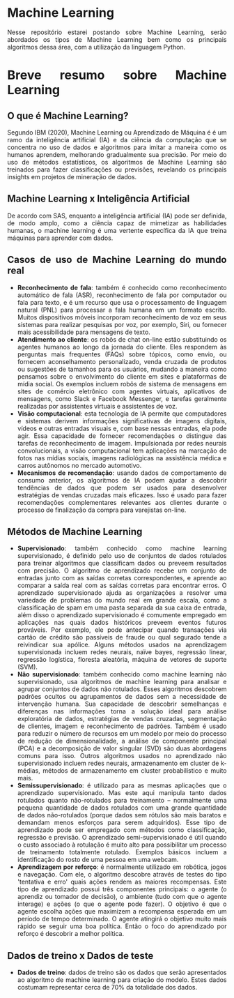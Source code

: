 # Machine Learning

<div align="justify">

Nesse repositório estarei postando sobre Machine Learning, serão abordados os tipos de Machine Learning bem como os principais algoritmos dessa área, com a utilização da linguagem Python.

# Breve resumo sobre Machine Learning

## O que é Machine Learning?
Segundo IBM (2020), Machine Learning ou Aprendizado de Máquina é é um ramo da inteligência artificial (IA) e da ciência da computação que se concentra no uso de dados e algoritmos para imitar a maneira como os humanos aprendem, melhorando gradualmente sua precisão. Por meio do uso de métodos estatísticos, os algoritmos de Machine Learning são treinados para fazer classificações ou previsões, revelando os principais insights em projetos de mineração de dados.

## Machine Learning x Inteligência Artificial
De acordo com SAS, enquanto a inteligência artificial (IA) pode ser definida, de modo amplo, como a ciência capaz de mimetizar as habilidades humanas, o machine learning é uma vertente específica da IA que treina máquinas para aprender com dados. 

## Casos de uso de Machine Learning do mundo real
- **Reconhecimento de fala**: também é conhecido como reconhecimento automático de fala (ASR), reconhecimento de fala por computador ou fala para texto, e é um recurso que usa o processamento de linguagem natural (PNL) para processar a fala humana em um formato escrito. Muitos dispositivos móveis incorporam reconhecimento de voz em seus sistemas para realizar pesquisas por voz, por exemplo, Siri, ou fornecer mais acessibilidade para mensagens de texto.
- **Atendimento ao cliente**: os robôs de chat on-line estão substituindo os agentes humanos ao longo da jornada do cliente. Eles respondem às perguntas mais frequentes (FAQs) sobre tópicos, como envio, ou fornecem aconselhamento personalizado, venda cruzada de produtos ou sugestões de tamanhos para os usuários, mudando a maneira como pensamos sobre o envolvimento do cliente em sites e plataformas de mídia social. Os exemplos incluem robôs de sistema de mensagens em sites de comércio eletrônico com agentes virtuais, aplicativos de mensagens, como Slack e Facebook Messenger, e tarefas geralmente realizadas por assistentes virtuais e assistentes de voz.
- **Visão computacional**: esta tecnologia de IA permite que computadores e sistemas derivem informações significativas de imagens digitais, vídeos e outras entradas visuais e, com base nessas entradas, ela pode agir. Essa capacidade de fornecer recomendações o distingue das tarefas de reconhecimento de imagem. Impulsionada por redes neurais convolucionais, a visão computacional tem aplicações na marcação de fotos nas mídias sociais, imagens radiológicas na assistência médica e carros autônomos no mercado automotivo.
- **Mecanismos de recomendação**: usando dados de comportamento de consumo anterior, os algoritmos de IA podem ajudar a descobrir tendências de dados que podem ser usados para desenvolver estratégias de vendas cruzadas mais eficazes. Isso é usado para fazer recomendações complementares relevantes aos clientes durante o processo de finalização da compra para varejistas on-line.

## Métodos de Machine Learning
- **Supervisionado**: também conhecido como machine learning supervisionado, é definido pelo uso de conjuntos de dados rotulados para treinar algoritmos que classificam dados ou preveem resultados com precisão. O algoritmo de aprendizado recebe um conjunto de entradas junto com as saídas corretas correspondentes, e aprende ao comparar a saída real com as saídas corretas para encontrar erros. O aprendizado supervisionado ajuda as organizações a resolver uma variedade de problemas do mundo real em grande escala, como a classificação de spam em uma pasta separada da sua caixa de entrada, além disso o aprendizado supervisionado é comumente empregado em aplicações nas quais dados históricos preveem eventos futuros prováveis. Por exemplo, ele pode antecipar quando transações via cartão de crédito são passíveis de fraude ou qual segurado tende a reivindicar sua apólice. Alguns métodos usados na aprendizagem supervisionada incluem redes neurais, naïve bayes, regressão linear, regressão logística, floresta aleatória, máquina de vetores de suporte (SVM).
- **Não supervisionado**: também conhecido como machine learning não supervisionado, usa algoritmos de machine learning para analisar e agrupar conjuntos de dados não rotulados. Esses algoritmos descobrem padrões ocultos ou agrupamentos de dados sem a necessidade de intervenção humana. Sua capacidade de descobrir semelhanças e diferenças nas informações torna a solução ideal para análise exploratória de dados, estratégias de vendas cruzadas, segmentação de clientes, imagem e reconhecimento de padrões. Também é usado para reduzir o número de recursos em um modelo por meio do processo de redução de dimensionalidade, a análise de componente principal (PCA) e a decomposição de valor singular (SVD) são duas abordagens comuns para isso. Outros algoritmos usados no aprendizado não supervisionado incluem redes neurais, armazenamento em cluster de k-médias, métodos de armazenamento em cluster probabilístico e muito mais.
- **Semissupervisionado**: é utilizado para as mesmas aplicações que o aprendizado supervisionado. Mas este aqui manipula tanto dados rotulados quanto não-rotulados para treinamento – normalmente uma pequena quantidade de dados rotulados com uma grande quantidade de dados não-rotulados (porque dados sem rótulos são mais baratos e demandam menos esforços para serem adquiridos). Esse tipo de aprendizado pode ser empregado com métodos como classificação, regressão e previsão. O aprendizado semi-supervisionado é útil quando o custo associado à rotulação é muito alto para possibilitar um processo de treinamento totalmente rotulado. Exemplos básicos incluem a identificação do rosto de uma pessoa em uma webcam.
- **Aprendizagem por reforço**: é normalmente utilizado em robótica, jogos e navegação. Com ele, o algoritmo descobre através de testes do tipo 'tentativa e erro' quais ações rendem as maiores recompensas. Este tipo de aprendizado possui três componentes principais: o agente (o aprendiz ou tomador de decisão), o ambiente (tudo com que o agente interage) e ações (o que o agente pode fazer). O objetivo é que o agente escolha ações que maximizem a recompensa esperada em um período de tempo determinado. O agente atingirá o objetivo muito mais rápido se seguir uma boa política. Então o foco do aprendizado por reforço é descobrir a melhor política.

## Dados de treino x Dados de teste
- **Dados de treino**: dados de treino são os dados que serão apresentados ao algoritmo de machine learning para criação do modelo. Estes dados costumam representar cerca de 70% da totalidade dos dados.


</div>

